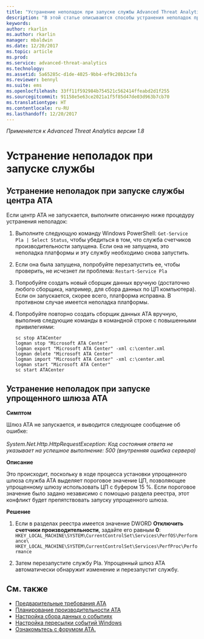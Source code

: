 ```yaml
---
title: "Устранение неполадок при запуске службы Advanced Threat Analytics | Документация Майкрософт"
description: "В этой статье описываются способы устранения неполадок при запуске службы ATA"
keywords: 
author: rkarlin
ms.author: rkarlin
manager: mbaldwin
ms.date: 12/20/2017
ms.topic: article
ms.prod: 
ms.service: advanced-threat-analytics
ms.technology: 
ms.assetid: 5a65285c-d1de-4025-9bb4-ef9c20b13cfa
ms.reviewer: bennyl
ms.suite: ems
ms.openlocfilehash: 33ff11f592984b754521c562414ffeabd2d1f255
ms.sourcegitcommit: 91158e5e63ce2021a1f5f85d47de03d963b7cb70
ms.translationtype: HT
ms.contentlocale: ru-RU
ms.lasthandoff: 12/20/2017
---
```

*Применяется к Advanced Threat Analytics версии 1.8*



# <a name="troubleshooting-service-startup"></a>Устранение неполадок при запуске службы

## <a name="troubleshooting-ata-center-service-startup"></a>Устранение неполадок при запуске службы центра ATA

Если центр ATA не запускается, выполните описанную ниже процедуру устранения неполадок:

1.  Выполните следующую команду Windows PowerShell: `Get-Service Pla | Select Status`, чтобы убедиться в том, что служба счетчиков производительности запущена. Если она не запущена, это неполадка платформы и эту службу необходимо снова запустить.
2.  Если она была запущена, попробуйте перезапустить ее, чтобы проверить, не исчезнет ли проблема: `Restart-Service Pla`
3.  Попробуйте создать новый сборщик данных вручную (достаточно любого сборщика, например, для сбора данных по ЦП компьютера).
Если он запускается, скорее всего, платформа исправна. В противном случае имеется неполадка платформы.

4.  Попробуйте повторно создать сборщик данных ATA вручную, выполнив следующие команды в командной строке с повышенными привилегиями:

        sc stop ATACenter
        logman stop "Microsoft ATA Center"
        logman export "Microsoft ATA Center" -xml c:\center.xml
        logman delete "Microsoft ATA Center"
        logman import "Microsoft ATA Center" -xml c:\center.xml
        logman start "Microsoft ATA Center"
        sc start ATACenter

## <a name="troubleshooting-ata-lightweight-gateway-startup"></a>Устранение неполадок при запуске упрощенного шлюза ATA

**Симптом**

Шлюз ATA не запускается, и выводится следующее сообщение об ошибке:<br></br>
*System.Net.Http.HttpRequestException: Код состояния ответа не указывает на успешное выполнение: 500 (внутренняя ошибка сервера)*

**Описание**

Это происходит, поскольку в ходе процесса установки упрощенного шлюза служба ATA выделяет пороговое значение ЦП, позволяющее упрощенному шлюзу использовать ЦП с буфером 15 %. Если пороговое значение было задано независимо с помощью раздела реестра, этот конфликт будет препятствовать запуску упрощенного шлюза. 

**Решение**

1. Если в разделах реестра имеется значение DWORD **Отключить счетчики производительности**, задайте его равным **0**: `HKEY_LOCAL_MACHINE\SYSTEM\CurrentControlSet\Services\PerfOS\Performance\` `HKEY_LOCAL_MACHINE\SYSTEM\CurrentControlSet\Services\PerfProc\Performance`
 
2. Затем перезапустите службу Pla. Упрощенный шлюз ATA автоматически обнаружит изменение и перезапустит службу.


## <a name="see-also"></a>См. также
- [Предварительные требования ATA](ata-prerequisites.md)
- [Планирование производительности ATA](ata-capacity-planning.md)
- [Настройка сбора данных о событиях](configure-event-collection.md)
- [Настройка пересылки событий Windows](configure-event-collection.md#configuring-windows-event-forwarding)
- [Ознакомьтесь с форумом ATA.](https://social.technet.microsoft.com/Forums/security/home?forum=mata)
